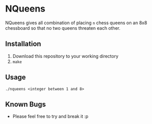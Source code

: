 # NQueens
NQueens gives all combination of placing `n` chess queens on an 8x8 chessboard so that no two queens threaten each other. 

## Installation
1. Download this repository to your working directory
2. `make`

## Usage
`./nqueens <integer between 1 and 8>`

## Known Bugs
- Please feel free to try and break it :p
